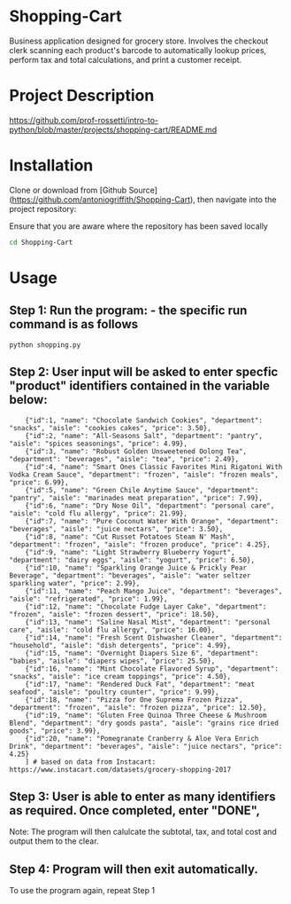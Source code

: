 # Shopping-Cart
Business application designed for grocery store. Involves the checkout clerk scanning each product's barcode to automatically lookup prices, perform tax and total calculations, and print a customer receipt.


# Project Description
https://github.com/prof-rossetti/intro-to-python/blob/master/projects/shopping-cart/README.md



# Installation

Clone or download from [Github Source] (https://github.com/antoniogriffith/Shopping-Cart), then navigate into the project repository:

Ensure that you are aware where the repository has been saved locally

```sh
cd Shopping-Cart
```

# Usage 

## Step 1: Run the program: - the specific run command is as follows

```
python shopping.py
```

## Step 2: User input will be asked to enter specfic "product" identifiers contained in the variable below:

```products = [
    {"id":1, "name": "Chocolate Sandwich Cookies", "department": "snacks", "aisle": "cookies cakes", "price": 3.50},
    {"id":2, "name": "All-Seasons Salt", "department": "pantry", "aisle": "spices seasonings", "price": 4.99},
    {"id":3, "name": "Robust Golden Unsweetened Oolong Tea", "department": "beverages", "aisle": "tea", "price": 2.49},
    {"id":4, "name": "Smart Ones Classic Favorites Mini Rigatoni With Vodka Cream Sauce", "department": "frozen", "aisle": "frozen meals", "price": 6.99},
    {"id":5, "name": "Green Chile Anytime Sauce", "department": "pantry", "aisle": "marinades meat preparation", "price": 7.99},
    {"id":6, "name": "Dry Nose Oil", "department": "personal care", "aisle": "cold flu allergy", "price": 21.99},
    {"id":7, "name": "Pure Coconut Water With Orange", "department": "beverages", "aisle": "juice nectars", "price": 3.50},
    {"id":8, "name": "Cut Russet Potatoes Steam N' Mash", "department": "frozen", "aisle": "frozen produce", "price": 4.25},
    {"id":9, "name": "Light Strawberry Blueberry Yogurt", "department": "dairy eggs", "aisle": "yogurt", "price": 6.50},
    {"id":10, "name": "Sparkling Orange Juice & Prickly Pear Beverage", "department": "beverages", "aisle": "water seltzer sparkling water", "price": 2.99},
    {"id":11, "name": "Peach Mango Juice", "department": "beverages", "aisle": "refrigerated", "price": 1.99},
    {"id":12, "name": "Chocolate Fudge Layer Cake", "department": "frozen", "aisle": "frozen dessert", "price": 18.50},
    {"id":13, "name": "Saline Nasal Mist", "department": "personal care", "aisle": "cold flu allergy", "price": 16.00},
    {"id":14, "name": "Fresh Scent Dishwasher Cleaner", "department": "household", "aisle": "dish detergents", "price": 4.99},
    {"id":15, "name": "Overnight Diapers Size 6", "department": "babies", "aisle": "diapers wipes", "price": 25.50},
    {"id":16, "name": "Mint Chocolate Flavored Syrup", "department": "snacks", "aisle": "ice cream toppings", "price": 4.50},
    {"id":17, "name": "Rendered Duck Fat", "department": "meat seafood", "aisle": "poultry counter", "price": 9.99},
    {"id":18, "name": "Pizza for One Suprema Frozen Pizza", "department": "frozen", "aisle": "frozen pizza", "price": 12.50},
    {"id":19, "name": "Gluten Free Quinoa Three Cheese & Mushroom Blend", "department": "dry goods pasta", "aisle": "grains rice dried goods", "price": 3.99},
    {"id":20, "name": "Pomegranate Cranberry & Aloe Vera Enrich Drink", "department": "beverages", "aisle": "juice nectars", "price": 4.25}
    ] # based on data from Instacart: https://www.instacart.com/datasets/grocery-shopping-2017
```

## Step 3: User is able to enter as many identifiers as required. Once completed, enter "DONE",


 Note: The program will then calulcate the subtotal, tax, and total cost and output them to the clear.


## Step 4: Program will then exit automatically.


To use the program again, repeat Step 1

